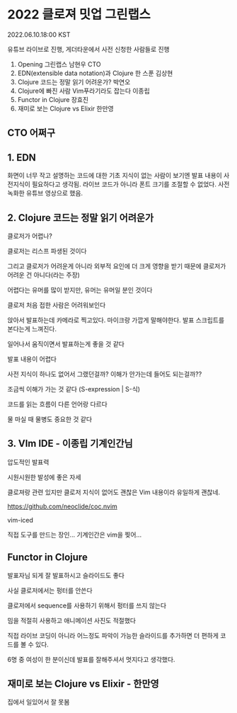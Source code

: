# 2022 클로져 밋업 그린랩스

2022.06.10.18:00 KST

유튜브 라이브로 진행, 게더타운에서 사전 신청한 사람들로 진행

1. Opening
     그린랩스 남현우 CTO
2. EDN(extensible data notation)과 Clojure 한 스푼
    김상현
3. Clojure 코드는 정말 읽기 어려운가?
    박연오
4. Clojure에 빠진 사람 Vim푸라기라도 잡는다
    이종립
5. Functor in Clojure
    장효진
6. 재미로 보는 Clojure vs Elixir
    한만영

## CTO 어쩌구

## 1. EDN

화면이 너무 작고 설명하는 코드에 대한 기초 지식이 없는 사람이 보기엔 발표 내용이 사전지식이 필요하다고 생각됨.
라이브 코드가 아니라 폰트 크기를 조절할 수 없었다. 사전 녹화한 유튜브 영상으로 했음.

## 2. Clojure 코드는 정말 읽기 어려운가

클로저가 어렵나?

클로저는 리스프 파생된 것이다

그리고 클로저가 어려운게 아니라 외부적 요인에 더 크게 영향을 받기 때문에 클로저가 어려운 건 아니다(라는 주장)

어렵다는 유머를 많이 받지만, 유머는 유머일 분인 것이다

클로저 처음 접한 사람은 어려워보인다

앉아서 발표하는데 카메라로 찍고있다. 마이크랑 가깝게 말해야한다. 발표 스크립트를 본다는게 느껴진다.

일어나서 움직이면서 발표하는게 좋을 것 같다

발표 내용이 어렵다

사전 지식이 하나도 없어서 그랬던걸까? 이해가 안가는데 들어도 되는걸까??

조금씩 이해가 가는 것 같다 (S-expression | S-식)

코드를 읽는 흐름이 다른 언어랑 다르다

물 마실 때 물병도 중요한 것 같다

## 3. VIm IDE - 이종립 기계인간님

압도적인 발표력

시원시원한 발성에 좋은 자세

클로져랑 관련 있지만 클로저 지식이 없어도 괜찮은 Vim 내용이라 유일하게 괜찮네.

<https://github.com/neoclide/coc.nvim>

vim-iced

직접 도구를 만드는 장인... 기계인간은 vim을 찢어...

## Functor in Clojure

발표자님 되게 잘 발표하시고 슬라이드도 좋다

사실 클로저에서는 펑터를 안쓴다

클로저에서 sequence를 사용하기 위해서 펑터를 쓰지 않는다

밈을 적절히 사용하고 애니메이션 사진도 적절했다

직접 라이브 코딩이 아니라 어느정도 파악이 가능한 슬라이드를 추가하면 더 편하게 코드를 볼 수 있다.

6명 중 여성이 한 분이신데 발표를 잘해주셔서 멋지다고 생각했다.

## 재미로 보는 Clojure vs Elixir - 한만영

집에서 일있어서 잘 못봄
